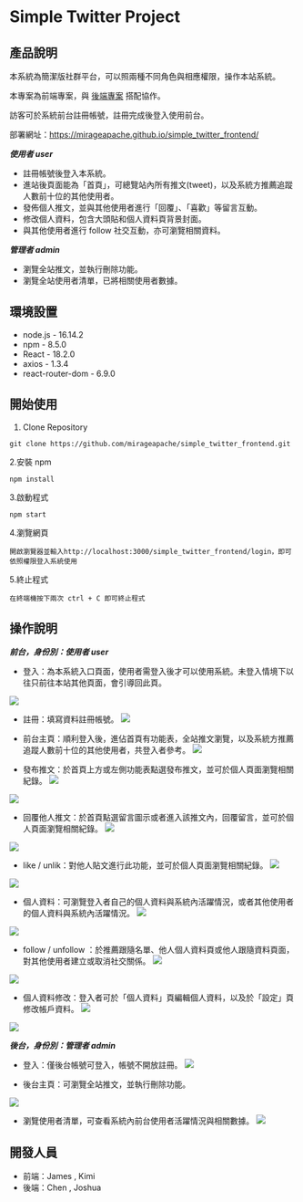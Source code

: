# Simple Twitter Project

## 產品說明

本系統為簡潔版社群平台，可以照兩種不同角色與相應權限，操作本站系統。

本專案為前端專案，與 [後端專案](https://github.com/JoshuaLiuTw/twitter-api-2020)
搭配協作。

訪客可於系統前台註冊帳號，註冊完成後登入使用前台。

部署網址：https://mirageapache.github.io/simple_twitter_frontend/

**_使用者 user_**

- 註冊帳號後登入本系統。
- 進站後頁面能為「首頁」，可總覽站內所有推文(tweet)，以及系統方推薦追蹤人數前十位的其他使用者。
- 發佈個人推文，並與其他使用者進行「回覆」、「喜歡」等留言互動。
- 修改個人資料，包含大頭貼和個人資料頁背景封面。
- 與其他使用者進行 follow 社交互動，亦可瀏覽相關資料。

**_管理者 admin_**

- 瀏覽全站推文，並執行刪除功能。
- 瀏覽全站使用者清單，已將相關使用者數據。

## 環境設置

- node.js - 16.14.2
- npm - 8.5.0
- React - 18.2.0
- axios - 1.3.4
- react-router-dom - 6.9.0

## 開始使用

1. Clone Repository

```
git clone https://github.com/mirageapache/simple_twitter_frontend.git
```

2.安裝 npm

```
npm install
```

3.啟動程式

```
npm start
```

4.瀏覽網頁

```
開啟瀏覽器並輸入http://localhost:3000/simple_twitter_frontend/login，即可依照權限登入系統使用
```

5.終止程式

```
在終端機按下兩次 ctrl + C 即可終止程式
```

## 操作說明

**_前台，身份別：使用者 user_**

- 登入：為本系統入口頁面，使用者需登入後才可以使用系統。未登入情境下以往只前往本站其他頁面，會引導回此頁。

![](https://i.imgur.com/FSqoIIc.png)

- 註冊：填寫資料註冊帳號。
  ![](https://i.imgur.com/B0GvboC.png)

- 前台主頁：順利登入後，進佔首頁有功能表，全站推文瀏覽，以及系統方推薦追蹤人數前十位的其他使用者，共登入者參考。
  ![](https://i.imgur.com/Pd9LYI4.png)

- 發布推文：於首頁上方或左側功能表點選發布推文，並可於個人頁面瀏覽相關紀錄。
  ![](https://i.imgur.com/kZFeJJb.png)

![](https://i.imgur.com/nJzDf5p.png)

- 回覆他人推文：於首頁點選留言圖示或者進入該推文內，回覆留言，並可於個人頁面瀏覽相關紀錄。
  ![](https://i.imgur.com/J7akbRv.png)

![](https://i.imgur.com/AZGYN3D.png)

- like / unlik：對他人貼文進行此功能，並可於個人頁面瀏覽相關紀錄。
  ![](https://i.imgur.com/lKlXFOQ.png)

![](https://i.imgur.com/D8WSRSG.png)

- 個人資料：可瀏覽登入者自己的個人資料與系統內活躍情況，或者其他使用者的個人資料與系統內活躍情況。
  ![](https://i.imgur.com/ZPXwMAK.png)

![](https://i.imgur.com/MLSF4Ka.png)

- follow / unfollow ：於推薦跟隨名單、他人個人資料頁或他人跟隨資料頁面，對其他使用者建立或取消社交關係。
  ![](https://i.imgur.com/N1IDSKR.png)

![](https://i.imgur.com/vVFDNa2.png)

- 個人資料修改：登入者可於「個人資料」頁編輯個人資料，以及於「設定」頁修改帳戶資料。
  ![](https://i.imgur.com/jC2VmS3.png)

![](https://i.imgur.com/AyE6Zea.png)

**_後台，身份別：管理者 admin_**

- 登入：僅後台帳號可登入，帳號不開放註冊。
  ![](https://i.imgur.com/oyGKtRM.png)

- 後台主頁：可瀏覽全站推文，並執行刪除功能。

![](https://i.imgur.com/jTWhqV7.png)

- 瀏覽使用者清單，可查看系統內前台使用者活躍情況與相關數據。
  ![](https://i.imgur.com/BO8KO04.png)

## 開發人員

- 前端：James , Kimi
- 後端：Chen , Joshua
